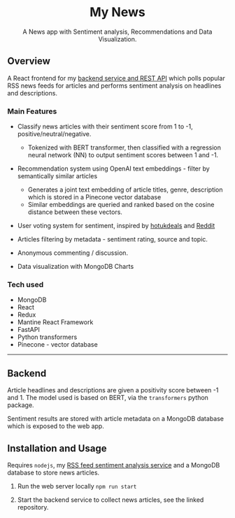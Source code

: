 <h1 align="center">My News</h1>

<p align="center">A News app with Sentiment analysis, Recommendations and Data Visualization.</p>


## Overview

A React frontend for my [backend service and REST API]() which polls popular RSS news feeds for articles and performs sentiment analysis on headlines and descriptions.

### Main Features
- Classify news articles with their sentiment score from 1 to -1, positive/neutral/negative.
  - Tokenized with BERT transformer, then classified with a regression neural network (NN) to output sentiment scores between 1 and -1.
- Recommendation system using OpenAI text embeddings - filter by semantically similar articles
  - Generates a joint text embedding of article titles, genre, description which is stored in a Pinecone vector database
  - Similar embeddings are queried and ranked based on the cosine distance between these vectors.

- User voting system for sentiment, inspired by [hotukdeals](https://www.hotukdeals.com/) and [Reddit](https://www.reddit.com)
- Articles filtering by metadata - sentiment rating, source and topic.
- Anonymous commenting / discussion.
- Data visualization with MongoDB Charts

### Tech used
- MongoDB
- React
- Redux
- Mantine React Framework
- FastAPI
- Python transformers
- Pinecone - vector database

----

## Backend
Article headlines and descriptions are given a positivity score between -1 and 1. The model used is based on BERT,
via the `transformers` python package.

Sentiment results are stored with article metadata on a MongoDB database which is exposed to the web app.

## Installation and Usage

Requires `nodejs`, my [RSS feed sentiment analysis service]() and a MongoDB database to store news articles.

1. Run the web server locally
  ```npm run start```

2. Start the backend service to collect news articles, see the linked repository.